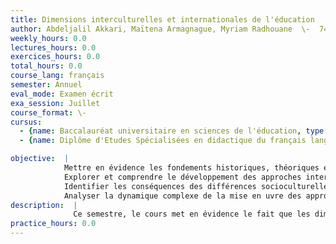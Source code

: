 ```yaml
---
title: Dimensions interculturelles et internationales de l'éducation
author: Abdeljalil Akkari, Maïtena Armagnague, Myriam Radhouane  \-  742064
weekly_hours: 0.0
lectures_hours: 0.0
exercices_hours: 0.0
total_hours: 0.0
course_lang: français
semester: Annuel
eval_mode: Examen écrit
exa_session: Juillet
course_format: \-
cursus:
  - {name: Baccalauréat universitaire en sciences de l'éducation, type: N/A, credits: 6.0}
  - {name: Diplôme d'Etudes Spécialisées en didactique du français langue étrangère, type: N/A, credits: 6.0}

objective:  |
            Mettre en évidence les fondements historiques, théoriques et conceptuels des approches interculturelles et internationales de léducation 
            Explorer et comprendre le développement des approches interculturelles dans différents pays
            Identifier les conséquences des différences socioculturelles et de leur reconnaissance ou non au niveau de lorganisation de lenseignement et des pratiques pédagogiques
            Analyser la dynamique complexe de la mise en uvre des approches interculturelles à lécole.
description:  |
              Ce semestre, le cours met en évidence le fait que les dimensions interculturelles et internationales de l`éducation sont structurées par des dynamiques sociales complexes telles que les constructions denfances et jeunesses migrantes ou minorisées, les relations interethniques locales et la diversité des formes de participations socio-éducatives. Ce semestre aura pour objectif dexplorer quelques-unes de ces dynamiques sociales en en montrant les enjeux éducatifs pour les enfants et jeunes et pour les enseignants exerçant auprès deux. Il sagira par là-même de sapproprier certaines notions (lethnicité, la diversité, laccessibilité) afin denvisager les questions éducatives afférentes aux élèves minorisées de façon plurielle. Un premier temps de ce cours sera consacré à la présentation et lanalyse de contextes institutionnels. Un second temps permettra de comprendre larticulation entre lexpérience de jeunesses minorisées et les questions éducatives notamment au prisme de létude des relations interethniques et de la place de la famille dans différentes configurations scolaires. Enfin, dans un troisième temps, le cours sintéressera aux expériences sociales délèves et denseignants et leurs enjeux pédagogiques. Il mettra notamment en évidence la pluralité des registres normatifs disponibles pour les élèves et les enseignants dans la construction dune participation scolaire. Les fabrications subjectives et réflexives de ces processus pour les élèves comme pour les enseignants feront lobjet dun intérêt particulier.
practice_hours: 0.0
---
```

